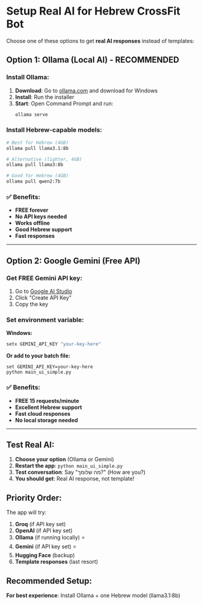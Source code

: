 # Setup Real AI for Hebrew CrossFit Bot

Choose one of these options to get **real AI responses** instead of templates:

## Option 1: Ollama (Local AI) - RECOMMENDED

### Install Ollama:
1. **Download**: Go to [ollama.com](https://ollama.com) and download for Windows
2. **Install**: Run the installer
3. **Start**: Open Command Prompt and run:
   ```bash
   ollama serve
   ```

### Install Hebrew-capable models:
```bash
# Best for Hebrew (4GB)
ollama pull llama3.1:8b

# Alternative (lighter, 4GB)
ollama pull llama3:8b

# Good for Hebrew (4GB)
ollama pull qwen2:7b
```

### ✅ Benefits:
- **FREE forever**
- **No API keys needed**
- **Works offline**
- **Good Hebrew support**
- **Fast responses**

---

## Option 2: Google Gemini (Free API)

### Get FREE Gemini API key:
1. Go to [Google AI Studio](https://makersuite.google.com/app/apikey)
2. Click "Create API Key"
3. Copy the key

### Set environment variable:
**Windows:**
```cmd
setx GEMINI_API_KEY "your-key-here"
```

**Or add to your batch file:**
```batch
set GEMINI_API_KEY=your-key-here
python main_ui_simple.py
```

### ✅ Benefits:
- **FREE 15 requests/minute**
- **Excellent Hebrew support**
- **Fast cloud responses**
- **No local storage needed**

---

## Test Real AI:

1. **Choose your option** (Ollama or Gemini)
2. **Restart the app**: `python main_ui_simple.py`
3. **Test conversation**: Say "מה שלומך?" (How are you?)
4. **You should get**: Real AI response, not template!

## Priority Order:
The app will try:
1. **Groq** (if API key set)
2. **OpenAI** (if API key set)
3. **Ollama** (if running locally) ⭐
4. **Gemini** (if API key set) ⭐
5. **Hugging Face** (backup)
6. **Template responses** (last resort)

## Recommended Setup:
**For best experience**: Install Ollama + one Hebrew model (llama3.1:8b)